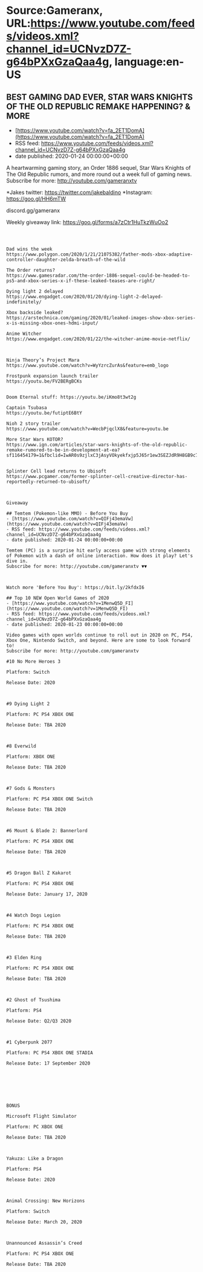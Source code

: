 # Source:Gameranx, URL:https://www.youtube.com/feeds/videos.xml?channel_id=UCNvzD7Z-g64bPXxGzaQaa4g, language:en-US

## BEST GAMING DAD EVER, STAR WARS KNIGHTS OF THE OLD REPUBLIC REMAKE HAPPENING? & MORE
 - [https://www.youtube.com/watch?v=fa_2ET1DomA](https://www.youtube.com/watch?v=fa_2ET1DomA)
 - RSS feed: https://www.youtube.com/feeds/videos.xml?channel_id=UCNvzD7Z-g64bPXxGzaQaa4g
 - date published: 2020-01-24 00:00:00+00:00

A heartwarming gaming story, an Order 1886 sequel, Star Wars Knights of The Old Republic rumors, and more round out a week full of gaming news.
Subscribe for more: http://youtube.com/gameranxtv 

*Jakes twitter: https://twitter.com/jakebaldino 
*Instagram: https://goo.gl/HH6mTW 

 discord.gg/gameranx 

 Weekly giveaway link: https://goo.gl/forms/a7zCtr1HuTkzWuOo2 





 ~~~~STORIES~~~~



Dad wins the week
https://www.polygon.com/2020/1/21/21075382/father-mods-xbox-adaptive-controller-daughter-zelda-breath-of-the-wild

The Order returns?
https://www.gamesradar.com/the-order-1886-sequel-could-be-headed-to-ps5-and-xbox-series-x-if-these-leaked-teases-are-right/

Dying light 2 delayed
https://www.engadget.com/2020/01/20/dying-light-2-delayed-indefinitely/

Xbox backside leaked?
https://arstechnica.com/gaming/2020/01/leaked-images-show-xbox-series-x-is-missing-xbox-ones-hdmi-input/

Anime Witcher 
https://www.engadget.com/2020/01/22/the-witcher-anime-movie-netflix/



Ninja Theory’s Project Mara
https://www.youtube.com/watch?v=WyYzrcZurAs&feature=emb_logo

Frostpunk expansion launch trailer
https://youtu.be/FV2BERgBCKs


Doom Eternal stuff: https://youtu.be/iKmo8t3wt2g

Captain Tsubasa
https://youtu.be/futiptE6BtY

Nioh 2 story trailer
https://www.youtube.com/watch?v=WecbPjqclX8&feature=youtu.be

More Star Wars KOTOR?
https://www.ign.com/articles/star-wars-knights-of-the-old-republic-remake-rumored-to-be-in-development-at-ea?sf116454179=1&fbclid=IwAR0s9zjlxC3jAsyVOkyekfxjp5J65r1ew3SEZJdR9H8GB9c74dpYsBocr6o


Splinter Cell lead returns to Ubisoft
https://www.pcgamer.com/former-splinter-cell-creative-director-has-reportedly-returned-to-ubisoft/



Giveaway

## Temtem (Pokemon-like MMO) - Before You Buy
 - [https://www.youtube.com/watch?v=QIFj43emaVw](https://www.youtube.com/watch?v=QIFj43emaVw)
 - RSS feed: https://www.youtube.com/feeds/videos.xml?channel_id=UCNvzD7Z-g64bPXxGzaQaa4g
 - date published: 2020-01-24 00:00:00+00:00

Temtem (PC) is a surprise hit early access game with strong elements of Pokemon with a dash of online interaction. How does it play? Let's dive in.
Subscribe for more: http://youtube.com/gameranxtv ▼▼



Watch more 'Before You Buy': https://bit.ly/2kfdxI6

## Top 10 NEW Open World Games of 2020
 - [https://www.youtube.com/watch?v=1MenwQ5D_FI](https://www.youtube.com/watch?v=1MenwQ5D_FI)
 - RSS feed: https://www.youtube.com/feeds/videos.xml?channel_id=UCNvzD7Z-g64bPXxGzaQaa4g
 - date published: 2020-01-23 00:00:00+00:00

Video games with open worlds continue to roll out in 2020 on PC, PS4, Xbox One, Nintendo Switch, and beyond. Here are some to look forward to!
Subscribe for more: http://youtube.com/gameranxtv

#10 No More Heroes 3

Platform: Switch

Release Date: 2020



#9 Dying Light 2

Platform: PC PS4 XBOX ONE

Release Date: TBA 2020



#8 Everwild

Platform: XBOX ONE 

Release Date: TBA 2020



#7 Gods & Monsters

Platform: PC PS4 XBOX ONE Switch

Release Date: TBA 2020



#6 Mount & Blade 2: Bannerlord

Platform: PC PS4 XBOX ONE 

Release Date: TBA 2020



#5 Dragon Ball Z Kakarot

Platform: PC PS4 XBOX ONE 

Release Date: January 17, 2020 



#4 Watch Dogs Legion

Platform: PC PS4 XBOX ONE

Release Date: TBA 2020



#3 Elden Ring

Platform: PC PS4 XBOX ONE

Release Date: TBA 2020



#2 Ghost of Tsushima

Platform: PS4

Release Date: Q2/Q3 2020



#1 Cyberpunk 2077

Platform: PC PS4 XBOX ONE STADIA

Release Date: 17 September 2020







BONUS

Microsoft Flight Simulator

Platform: PC XBOX ONE

Release Date: TBA 2020



Yakuza: Like a Dragon

Platform: PS4

Release Date: 2020



Animal Crossing: New Horizons

Platform: Switch

Release Date: March 20, 2020



Unannounced Assassin’s Creed

Platform: PC PS4 XBOX ONE

Release Date: TBA 2020

